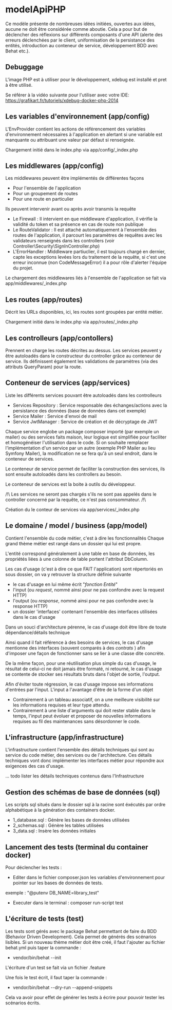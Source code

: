 # modelApiPHP

Ce modèle présente de nombreuses idées initiées, ouvertes aux idées, 
aucune ne doit être considérée comme aboutie.
Cela a pour but de déclencher des réflexions sur différents composants d'une API
(alerte des erreurs déclenchées par le client, uniformisation de la persistance des entités, introduction au conteneur de service, développement BDD avec Behat etc.).

## Debuggage

L'image PHP est à utiliser pour le développement, xdebug est installé et pret à être utilisé.

Se référer à la vidéo suivante pour l'utiliser avec votre IDE: https://grafikart.fr/tutoriels/xdebug-docker-php-2014

## Les variables d'environnement (app/config)

L'EnvProvider contient les actions de référencement des variables d'environnement nécessaires à l'application en alertant si une variable est manquante ou attribuant une valeur par défaut si renseignée.

Chargement initié dans le index.php via app/config/_index.php


## Les middlewares (app/config)

Les middlewares peuvent être implémentés de différentes façons

- Pour l'ensemble de l'application
- Pour un groupement de routes
- Pour une route en particulier

Ils peuvent intervenir avant ou après avoir transmis la requête

- Le Firewall : Il intervient en que middleware d'application, il vérifie la validité du token et sa présence en cas de route non publique
- Le RouteValidator : Il est attaché automatiquement à l'ensemble des routes de l'application, il parcourt les paramètres de requêtes avec les validateurs renseignés dans les controllers (voir Controller\Security\SignInController.php)
- L'ErrorHandler : Middleware partiuclier, il est toujours chargé en dernier, capte les exceptions levées lors du traitement de la requête, si c'est une erreur inconnue (non CodeMessageError) il a pour rôle d'alerter l'équipe du projet.

Le chargement des middlewares liés à l'ensemble de l'application se fait via app/middlewares/_index.php


## Les routes (app/routes)

Décrit les URLs disponibles, ici, les routes sont groupées par entité métier.

Chargement initié dans le index.php via app/routes/_index.php


## Les controlleurs (app/contollers)

Prennent en charge les routes décrites au dessus.
Les services peuvent y être autoloadés dans le constructeur du controller grâce au conteneur de service.
Ils définissent également les validations de paramètres (via des attributs QueryParam) pour la route.


## Conteneur de services (app/services)

Liste les différents services pouvant être autoloadés dans les controlleurs

- Services Repository : Service responsable des échanges/actions avec la persistance des données (base de données dans cet exemple)
- Service Mailer : Service d'envoi de mail
- Service JwtManager : Service de création et de décryptage de JWT

Chaque service englobe un package composer importé (par exemple un mailer) ou des services faits maison, leur logique est simplifiée pour faciliter et homogénéiser l'utilisation dans le code. Si on souhaite remplacer l'implémentation d'un service par un autre (exemple PHP Mailer au lieu Symfony Mailer), la modification ne se fera qu'à un seul endroit, dans le conteneur de services.

Le conteneur de service permet de faciliter la construction des services, ils sont ensuite autoloadés dans les controllers au besoin.

Le conteneur de services est la boite à outils du développeur.

/!\ Les services ne seront pas chargés s'ils ne sont pas appelés dans le controller concerné par la requête, ce n'est pas consommateur. /!\

Création du le conteur de services via app/services/_index.php


## Le domaine / model / business (app/model)

Contient l'ensemble du code métier, c'est à dire les fonctionnalités
Chaque grand thème métier est rangé dans un dossier qui lui est propre.

L'entité correspond généralement à une table en base de données, les propriétés liées à une colonne de table portent l'attribut DbColumn.

Les cas d'usage (c'est à dire ce que FAIT l'application) sont répertoriés en sous dossier, on va y retrouver la structure définie suivante

- le cas d'usage en lui même écrit "*fonction* *Entité*"
- l'input (ou *request*, nommé ainsi pour ne pas confondre avec la request HTTP)
- l'output (ou *response*, nommé ainsi pour ne pas confondre avec la response HTTP)
- un dossier 'interfaces' contenant l'ensemble des interfaces utilisées dans le cas d'usage

Dans un souci d'architecture pérenne, le cas d'usage doit être libre de toute dépendance/détails technique

Ainsi quand il fait référence à des besoins de services, le cas d'usage mentionne des interfaces (souvent comparés à des *contrats* ) afin d'imposer une façon de fonctionner sans se lier à une classe dite concrète.

De la même façon, pour une réutilisation plus simple du cas d'usage, le résultat de celui-ci ne doit jamais être formaté, ni retourné, le cas d'usage se contente de stocker ses résultats bruts dans l'objet de sortie, l'output.

Afin d'éviter toute régression, le cas d'usage impose ses informations d'entrées par l'input. L'input a l'avantage d'être de la forme d'un objet

- Contrairement à un tableau associatif, on a une meilleure visibilité sur les informations requises et leur type attendu.
- Contrairement à une liste d'arguments qui doit rester stable dans le temps, l'input peut évoluer et proposer de nouvelles informations requises au fil des maintenances sans désordonner le code.

## L'infrastructure (app/infrastructure)

L'infrastructure contient l'ensemble des détails techniques qui sont au service du code métier, des services ou de l'architecture.
Ces détails techniques vont donc implémenter les interfaces métier pour répondre aux exigences des cas d'usage.

... todo lister les  détails techniques contenus dans l'Infrastructure

## Gestion des schémas de base de données (sql)

Les scripts sql situés dans le dossier sql à la racine sont éxécutés par ordre alphabétique à la génération des containers docker.

- 1_database.sql : Génère les bases de données utilisées
- 2_schemas.sql : Génère les tables utilisées
- 3_data.sql : Insère les données initiales


## Lancement des tests (terminal du container docker)

Pour déclencher les tests :

- Editer dans le fichier composer.json les variables d'environnement pour pointer sur les bases de données de tests.

exemple : "@putenv DB_NAME=library_test"

- Executer dans le terminal : composer run-script test


## L'écriture de tests (test)

Les tests sont gérés avec le package Behat permettant de faire du BDD (Behavior Driven Development).
Cela permet de générés des scénarios lisibles.
Si un nouveau thème métier doit être créé, il faut l'ajouter au fichier behat.yml puis taper la commande :
- vendor/bin/behat --init

L'écriture d'un test se fait via un fichier .feature

Une fois le test écrit, il faut taper la commande : 
- vendor/bin/behat --dry-run --append-snippets

Cela va avoir pour effet de générer les tests à écrire pour pouvoir tester les scénarios écrits.